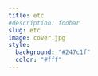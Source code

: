 ```yaml
---
title: etc
#description: foobar
slug: etc
image: cover.jpg
style:
  background: "#247c1f"
  color: "#fff"
---
```

